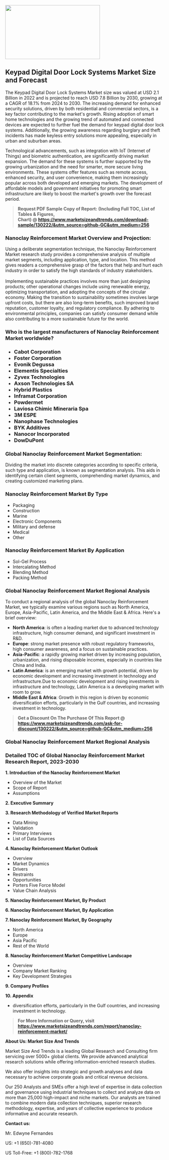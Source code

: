 <p><img class="alignnone size-medium wp-image-20088" src="https://ffe5etoiles.com/wp-content/uploads/2024/12/MST1-300x171.png" alt="" width="300" height="171" /></p><h2>Keypad Digital Door Lock Systems Market Size and Forecast</h2><p>The Keypad Digital Door Lock Systems Market size was valued at USD 2.1 Billion in 2022 and is projected to reach USD 7.8 Billion by 2030, growing at a CAGR of 18.1% from 2024 to 2030. The increasing demand for enhanced security solutions, driven by both residential and commercial sectors, is a key factor contributing to the market's growth. Rising adoption of smart home technologies and the growing trend of automated and connected devices are expected to further fuel the demand for keypad digital door lock systems. Additionally, the growing awareness regarding burglary and theft incidents has made keyless entry solutions more appealing, especially in urban and suburban areas.</p><p>Technological advancements, such as integration with IoT (Internet of Things) and biometric authentication, are significantly driving market expansion. The demand for these systems is further supported by the growing urbanization and the need for smarter, more secure living environments. These systems offer features such as remote access, enhanced security, and user convenience, making them increasingly popular across both developed and emerging markets. The development of affordable models and government initiatives for promoting smart infrastructure are likely to boost the market's growth over the forecast period.</p></p><blockquote id="" class=""><strong>Request PDF Sample Copy of Report: (Including Full TOC, List of Tables &amp; Figures, Chart)&nbsp;@&nbsp;<strong><a href="https://www.marketsizeandtrends.com/download-sample/130222/&utm_source=github-GC&utm_medium=256" target="_blank">https://www.marketsizeandtrends.com/download-sample/130222/&utm_source=github-GC&utm_medium=256</a></strong></strong></blockquote><h3 id="" class="">Nanoclay Reinforcement Market&nbsp;Overview and Projection:</h3><p id="" class="">Using a deliberate segmentation technique, the Nanoclay Reinforcement Market research study provides a comprehensive analysis of multiple market segments, including application, type, and location. This method gives readers a comprehensive grasp of the factors that help and hurt each industry in order to satisfy the high standards of industry stakeholders. <br /> <br />Implementing sustainable practices involves more than just designing products; other operational changes include using renewable energy, optimizing transportation, and adopting the concepts of the circular economy. Making the transition to sustainability sometimes involves large upfront costs, but there are also long-term benefits, such improved brand reputation, customer loyalty, and regulatory compliance. By adhering to environmental principles, companies can satisfy consumer demand while also contributing to a more sustainable future for the world.</p><h3 id="" class="">Who is the largest manufacturers of&nbsp;Nanoclay Reinforcement Market worldwide?</h3><h3 class=""><p><ul><li>Cabot Corporation </li><li> Foster Corporation </li><li> Evonik Degussa </li><li> Elementis Specialties </li><li> Zyvex Technologies </li><li> Axson Technologies SA </li><li> Hybrid Plastics </li><li> Inframat Corporation </li><li> Powdermet </li><li> Laviosa Chimic Mineraria Spa </li><li> 3M ESPE </li><li> Nanophase Technologies </li><li> BYK Additives </li><li> Nanocor Incorporated </li><li> DowDuPont</li></ul></p></h3><h3 id="" class="">Global&nbsp;Nanoclay Reinforcement Market Segmentation:</h3><p id="" class="">Dividing the market into discrete categories according to specific criteria, such type and application, is known as segmentation analysis. This aids in identifying certain client segments, comprehending market dynamics, and creating customized marketing plans.</p><h3 id="" class="">Nanoclay Reinforcement Market&nbsp;By Type</h3><p><p><ul><li>Packaging</li><li> Construction</li><li> Marine</li><li> Electronic Components</li><li> Military and defense</li><li> Medical</li><li> Other</p></li></ul></p></p><h3 id="" class="">Nanoclay Reinforcement Market&nbsp;By Application</h3><p class=""><p><ul><li>Sol-Gel Process</li><li> Intercalating Method</li><li> Blending Method</li><li> Packing Method</li></ul></p></p><h3 id="" class="">Global Nanoclay Reinforcement Market Regional Analysis</h3><p id="" class="">To conduct a regional analysis of the global Nanoclay Reinforcement Market, we typically examine various regions such as North America, Europe, Asia-Pacific, Latin America, and the Middle East &amp; Africa. Here's a brief overview:</p><ul><li><strong>North America</strong>: is often a leading market due to advanced technology infrastructure, high consumer demand, and significant investment in R&amp;D.</li><li><strong>Europe</strong>: strong market presence with robust regulatory frameworks, high consumer awareness, and a focus on sustainable practices.</li><li><strong>Asia-Pacific</strong>: a rapidly growing market driven by increasing population, urbanization, and rising disposable incomes, especially in countries like China and India.</li><li><strong>Latin America</strong>: is an emerging market with growth potential, driven by economic development and increasing investment in technology and infrastructure.Due to economic development and rising investments in infrastructure and technology, Latin America is a developing market with room to grow.</li><li><strong>Middle East &amp; Africa</strong>: Growth in this region is driven by economic diversification efforts, particularly in the Gulf countries, and increasing investment in technology.</li></ul><blockquote id="" class=""><strong>Get a Discount On The Purchase Of This Report @ <strong><a href="https://www.marketsizeandtrends.com/ask-for-discount/130222/&utm_source=github-GC&utm_medium=256" target="_blank">https://www.marketsizeandtrends.com/ask-for-discount/130222/&utm_source=github-GC&utm_medium=256</a></strong></strong></blockquote><h3 id="" class="">Global Nanoclay Reinforcement Market Regional Analysis</h3><h3 id="" class="">Detailed TOC of Global Nanoclay Reinforcement Market Research Report, 2023-2030</h3><p id="" class=""><strong>1. Introduction of the Nanoclay Reinforcement Market</strong></p><ul><li>Overview of the Market</li><li>Scope of Report</li><li>Assumptions</li></ul><p id="" class=""><strong>2. Executive Summary</strong></p><p id="" class=""><strong>3. Research Methodology of Verified Market Reports</strong></p><ul><li>Data Mining</li><li>Validation</li><li>Primary Interviews</li><li>List of Data Sources</li></ul><p id="" class=""><strong>4. Nanoclay Reinforcement Market Outlook</strong></p><ul><li>Overview</li><li>Market Dynamics</li><li>Drivers</li><li>Restraints</li><li>Opportunities</li><li>Porters Five Force Model</li><li>Value Chain Analysis</li></ul><p id="" class=""><strong>5. Nanoclay Reinforcement Market, By Product</strong></p><p id="" class=""><strong>6. Nanoclay Reinforcement Market, By Application</strong></p><p id="" class=""><strong>7. Nanoclay Reinforcement Market, By Geography</strong></p><ul><li>North America</li><li>Europe</li><li>Asia Pacific</li><li>Rest of the World</li></ul><p id="" class=""><strong>8. Nanoclay Reinforcement Market Competitive Landscape</strong></p><ul><li>Overview</li><li>Company Market Ranking</li><li>Key Development Strategies</li></ul><p id="" class=""><strong>9. Company Profiles</strong></p><p id="" class=""><strong>10. Appendix</strong></p><ul><li>diversification efforts, particularly in the Gulf countries, and increasing investment in technology.</li></ul><blockquote id="" class=""><strong>For More Information or Query, visit <strong><strong><a href="https://www.marketsizeandtrends.com/report/nanoclay-reinforcement-market/" target="_blank">https://www.marketsizeandtrends.com/report/nanoclay-reinforcement-market/</a></strong></strong></strong></blockquote><p id="" class=""><strong>About Us: Market Size And Trends</strong></p><p id="" class="">Market Size And Trends is a leading Global Research and Consulting firm servicing over 5000+ global clients. We provide advanced analytical research solutions while offering information-enriched research studies.</p><p id="" class="">We also offer insights into strategic and growth analyses and data necessary to achieve corporate goals and critical revenue decisions.</p><p id="" class="">Our 250 Analysts and SMEs offer a high level of expertise in data collection and governance using industrial techniques to collect and analyze data on more than 25,000 high-impact and niche markets. Our analysts are trained to combine modern data collection techniques, superior research methodology, expertise, and years of collective experience to produce informative and accurate research.</p><p id="" class=""><strong>Contact us:</strong></p><p id="" class="">Mr. Edwyne Fernandes</p><p id="" class="">US: +1 (650)-781-4080</p><p id="" class="">US Toll-Free: +1 (800)-782-1768</p>


